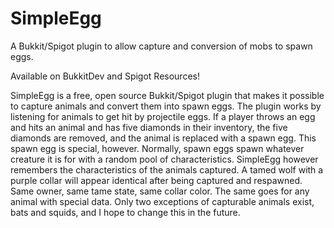 # SimpleEgg
A Bukkit/Spigot plugin to allow capture and conversion of mobs to spawn eggs.

Available on BukkitDev and Spigot Resources!

SimpleEgg is a free, open source Bukkit/Spigot plugin that makes it possible to capture animals and convert them into spawn eggs. The plugin works by listening for animals to get hit by projectile eggs. If a player throws an egg and hits an animal and has five diamonds in their inventory, the five diamonds are removed, and the animal is replaced with a spawn egg. This spawn egg is special, however. Normally, spawn eggs spawn whatever creature it is for with a random pool of characteristics. SimpleEgg however remembers the characteristics of the animals captured. A tamed wolf with a purple collar will appear identical after being captured and respawned. Same owner, same tame state, same collar color. The same goes for any animal with special data. Only two exceptions of capturable animals exist, bats and squids, and I hope to change this in the future.

